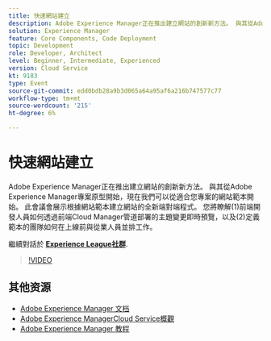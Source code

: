 ```yaml
---
title: 快速網站建立
description: Adobe Experience Manager正在推出建立網站的創新新方法。 與其從Adobe Experience Manager專案原型開始，現在我們可以從適合您專案的網站範本開始。 此會議會展示根據網站範本建立網站的全新端對端程式。 您將瞭解(1)前端開發人員如何透過前端Cloud Manager管道部署的主題變更即時預覽，以及(2)定義範本的團隊如何在上線前與從業人員並排工作。
solution: Experience Manager
feature: Core Components, Code Deployment
topic: Development
role: Developer, Architect
level: Beginner, Intermediate, Experienced
version: Cloud Service
kt: 9183
type: Event
source-git-commit: edd0bdb28a9b3d065a64a95af6a216b747577c77
workflow-type: tm+mt
source-wordcount: '215'
ht-degree: 6%

---
```


# 快速網站建立

Adobe Experience Manager正在推出建立網站的創新新方法。 與其從Adobe Experience Manager專案原型開始，現在我們可以從適合您專案的網站範本開始。 此會議會展示根據網站範本建立網站的全新端對端程式。 您將瞭解(1)前端開發人員如何透過前端Cloud Manager管道部署的主題變更即時預覽，以及(2)定義範本的團隊如何在上線前與從業人員並排工作。

繼續對話於 **[Experience League社群](https://adobe.ly/2Y4sJMf)**.

>[!VIDEO](https://video.tv.adobe.com/v/337721/?quality=12&learn=on&hidetitle=true)

## 其他资源

- [Adobe Experience Manager 文档](https://experienceleague.adobe.com/docs/experience-manager-cloud-service.html)
- [Adobe Experience ManagerCloud Service概觀](https://experienceleague.adobe.com/docs/experience-manager-cloud-service/overview/home.html)
- [Adobe Experience Manager 教程](https://experienceleague.adobe.com/docs/experience-manager-tutorials.html)
